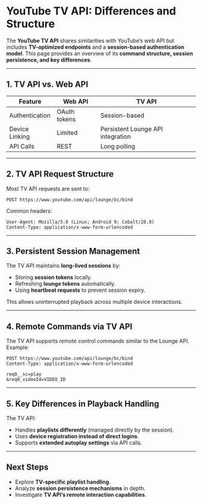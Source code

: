 # YouTube TV API: Differences and Structure  

The **YouTube TV API** shares similarities with YouTube’s web API but includes **TV-optimized endpoints** and a **session-based authentication model**. This page provides an overview of its **command structure, session persistence, and key differences**.  

---

## 1. **TV API vs. Web API**  

| Feature        | Web API      | TV API                            |
|----------------|--------------|-----------------------------------|
| Authentication | OAuth tokens | Session-based                     |
| Device Linking | Limited      | Persistent Lounge API integration |
| API Calls      | REST         | Long polling                      |

---

## 2. **TV API Request Structure**  

Most TV API requests are sent to:  

```http
POST https://www.youtube.com/api/lounge/bc/bind
```

Common headers:  

```http
User-Agent: Mozilla/5.0 (Linux; Android 9; Cobalt/20.0)
Content-Type: application/x-www-form-urlencoded
```

---

## 3. **Persistent Session Management**  

The TV API maintains **long-lived sessions** by:  

- Storing **session tokens** locally.  
- Refreshing **lounge tokens** automatically.  
- Using **heartbeat requests** to prevent session expiry.  

This allows uninterrupted playback across multiple device interactions.  

---

## 4. **Remote Commands via TV API**  

The TV API supports remote control commands similar to the Lounge API. Example:  

```http
POST https://www.youtube.com/api/lounge/bc/bind  
Content-Type: application/x-www-form-urlencoded  

req0__sc=play  
&req0_videoId=VIDEO_ID  
```

---

## 5. **Key Differences in Playback Handling**  

The TV API:  

- Handles **playlists differently** (managed directly by the session).  
- Uses **device registration instead of direct logins**.  
- Supports **extended autoplay settings** via API calls.  

---

## Next Steps  

- Explore **TV-specific playlist handling**.  
- Analyze **session persistence mechanisms** in depth.  
- Investigate **TV API’s remote interaction capabilities**.
